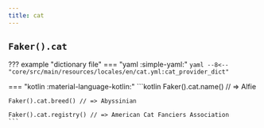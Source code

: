 ```yaml
---
title: cat
---
```


## `Faker().cat`

??? example "dictionary file"
    === "yaml :simple-yaml:"
        ```yaml
        --8<-- "core/src/main/resources/locales/en/cat.yml:cat_provider_dict"
        ```

=== "kotlin :material-language-kotlin:"
    ```kotlin
    Faker().cat.name() // => Alfie

    Faker().cat.breed() // => Abyssinian

    Faker().cat.registry() // => American Cat Fanciers Association
    ```
